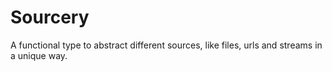Sourcery
========

A functional type to abstract different sources, like files, urls and streams in a unique way.
